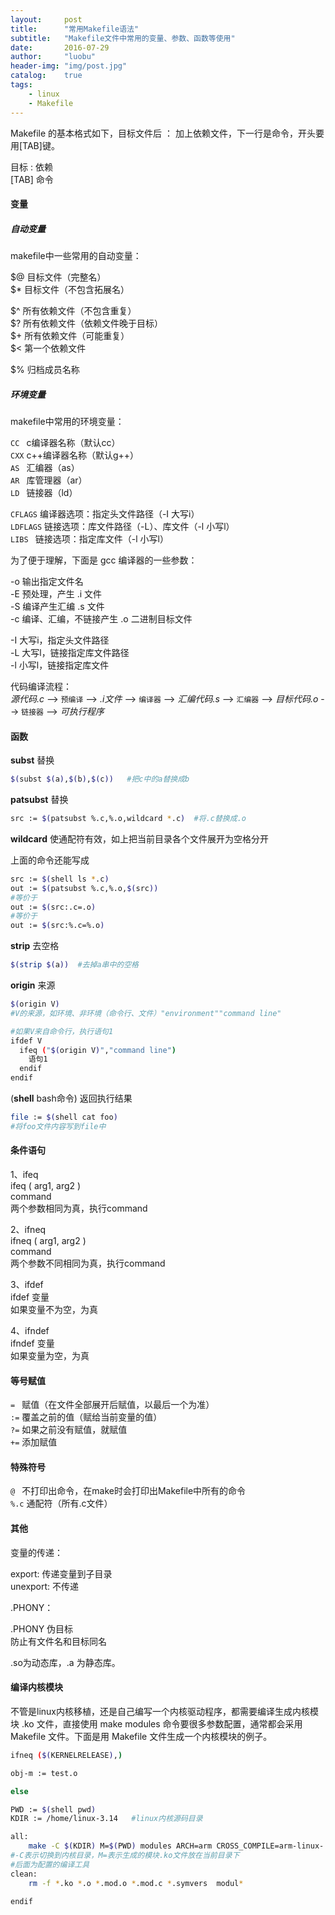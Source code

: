 ```yaml
---
layout:     post
title:      "常用Makefile语法"
subtitle:   "Makefile文件中常用的变量、参数、函数等使用"
date:       2016-07-29
author:     "luobu"
header-img: "img/post.jpg"
catalog:    true
tags:
    - linux
    - Makefile
---
```


Makefile 的基本格式如下，目标文件后 ： 加上依赖文件，下一行是命令，开头要用[TAB]键。

目标 : 依赖  
[TAB] 命令

#### 变量


##### 自动变量

makefile中一些常用的自动变量：  
   
$@ 目标文件（完整名）  
$* 目标文件（不包含拓展名）  
   
$^ 所有依赖文件（不包含重复）   
$? 所有依赖文件（依赖文件晚于目标）  
$+ 所有依赖文件（可能重复）  
$< 第一个依赖文件  
  
$% 归档成员名称  

 

##### 环境变量

makefile中常用的环境变量：

`CC ` c编译器名称（默认cc）  
`CXX` c++编译器名称（默认g++）  
`AS ` 汇编器（as）  
`AR ` 库管理器（ar）  
`LD ` 链接器（ld）  


`CFLAGS` 编译器选项：指定头文件路径（-I 大写i）  
`LDFLAGS` 链接选项：库文件路径（-L）、库文件（-l 小写l）    
`LIBS `   链接选项：指定库文件（-l 小写l）


为了便于理解，下面是 gcc 编译器的一些参数：

-o 输出指定文件名  
-E 预处理，产生 .i 文件  
-S 编译产生汇编 .s 文件  
-c 编译、汇编，不链接产生 .o 二进制目标文件  

-I 大写i，指定头文件路径  
-L 大写l，链接指定库文件路径  
-l 小写l，链接指定库文件  

代码编译流程：  
*源代码.c* --> `预编译` --> *.i文件* --> `编译器` --> *汇编代码.s* --> `汇编器` --> *目标代码.o* --> `链接器` --> *可执行程序*



#### 函数

**subst** 替换

``` bash
$(subst $(a),$(b),$(c))   #把c中的a替换成b
```

**patsubst** 替换  

``` bash
src := $(patsubst %.c,%.o,wildcard *.c)  #将.c替换成.o
```

**wildcard** 使通配符有效，如上把当前目录各个文件展开为空格分开


上面的命令还能写成

``` bash
src := $(shell ls *.c)
out := $(patsubst %.c,%.o,$(src))  
#等价于 
out := $(src:.c=.o) 
#等价于 
out := $(src:%.c=%.o)
```

**strip** 去空格  

``` bash
$(strip $(a))  #去掉a串中的空格
```

**origin** 来源  

``` bash
$(origin V)   
#V的来源，如环境、非环境（命令行、文件）"environment""command line"
```

``` bash
#如果V来自命令行，执行语句1
ifdef V
  ifeq ("$(origin V)","command line")
    语句1
  endif
endif
```


(**shell** bash命令)  返回执行结果  

``` bash
file := $(shell cat foo)  
#将foo文件内容写到file中
```

#### 条件语句

1、ifeq  
ifeq ( arg1, arg2 )  
command  
两个参数相同为真，执行command

2、ifneq  
ifneq ( arg1, arg2 )  
command  
两个参数不同相同为真，执行command

3、ifdef  
ifdef 变量  
如果变量不为空，为真

4、ifndef  
ifndef 变量  
如果变量为空，为真

#### 等号赋值

`= ` 赋值（在文件全部展开后赋值，以最后一个为准）  
`:=` 覆盖之前的值（赋给当前变量的值）  
`?=` 如果之前没有赋值，就赋值  
`+=` 添加赋值  

#### 特殊符号

`@ ` 不打印出命令，在make时会打印出Makefile中所有的命令  
`%.c` 通配符（所有.c文件） 


#### 其他

变量的传递：

export:  传递变量到子目录  
unexport:  不传递

.PHONY：

.PHONY 伪目标  
防止有文件名和目标同名


.so为动态库，.a 为静态库。




#### 编译内核模块

不管是linux内核移植，还是自己编写一个内核驱动程序，都需要编译生成内核模块 .ko 文件，直接使用 make modules 命令要很多参数配置，通常都会采用 Makefile 文件。下面是用 Makefile 文件生成一个内核模块的例子。

``` bash
ifneq ($(KERNELRELEASE),)

obj-m := test.o

else

PWD := $(shell pwd)
KDIR := /home/linux-3.14   #linux内核源码目录

all:
	make -C $(KDIR) M=$(PWD) modules ARCH=arm CROSS_COMPILE=arm-linux-
#-C表示切换到内核目录，M=表示生成的模块.ko文件放在当前目录下
#后面为配置的编译工具
clean:
	rm -f *.ko *.o *.mod.o *.mod.c *.symvers  modul*

endif
```